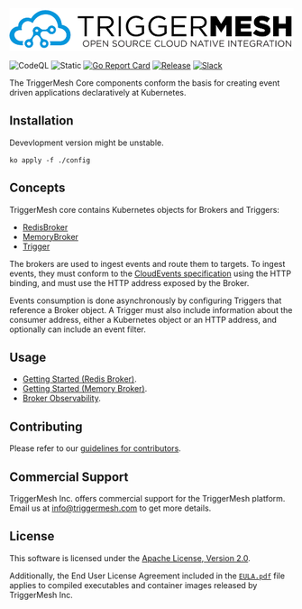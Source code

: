 ![TriggerMesh Logo](docs/assets/images/triggermesh-logo.png)

![CodeQL](https://github.com/triggermesh/triggermesh-core/actions/workflows/codeql.yaml/badge.svg?branch=main)
![Static](https://github.com/triggermesh/triggermesh-core/actions/workflows/static.yaml/badge.svg?branch=main)
[![Go Report Card](https://goreportcard.com/badge/github.com/triggermesh/triggermesh-core)](https://goreportcard.com/report/github.com/triggermesh/triggermesh-core)
[![Release](https://img.shields.io/github/v/release/triggermesh/triggermesh-core?label=release)](https://github.com/triggermesh/triggermesh-core/releases)
[![Slack](https://img.shields.io/badge/Slack-Join%20chat-4a154b?style=flat&logo=slack)](https://join.slack.com/t/triggermesh-community/shared_invite/zt-1kngevosm-MY7kqn9h6bT08hWh8PeltA)

The TriggerMesh Core components conform the basis for creating event driven applications declaratively at Kubernetes.

## Installation

Devevlopment version might be unstable.

```console
ko apply -f ./config
```

## Concepts

TriggerMesh core contains Kubernetes objects for Brokers and Triggers:

- [RedisBroker](docs/redis-broker.md)
- [MemoryBroker](docs/memory-broker.md)
- [Trigger](docs/trigger.md)

The brokers are used to ingest events and route them to targets. To ingest events, they must conform to the [CloudEvents specification][ce-spec] using the HTTP binding, and must use the HTTP address exposed by the Broker.

Events consumption is done asynchronously by configuring Triggers that reference a Broker object. A Trigger must also include information about the consumer address, either a Kubernetes object or an HTTP address, and optionally can include an event filter.

## Usage

- [Getting Started (Redis Broker)](docs/getting-started-redis.md).
- [Getting Started (Memory Broker)](docs/getting-started-memory.md).
- [Broker Observability](docs/observable-broker.md).

## Contributing

Please refer to our [guidelines for contributors](CONTRIBUTING.md).

## Commercial Support

TriggerMesh Inc. offers commercial support for the TriggerMesh platform. Email us at <info@triggermesh.com> to get more
details.

## License

This software is licensed under the [Apache License, Version 2.0][asl2].

Additionally, the End User License Agreement included in the [`EULA.pdf`](EULA.pdf) file applies to compiled
executables and container images released by TriggerMesh Inc.

[asl2]: https://www.apache.org/licenses/LICENSE-2.0
[ce-spec]: https://github.com/cloudevents/spec
